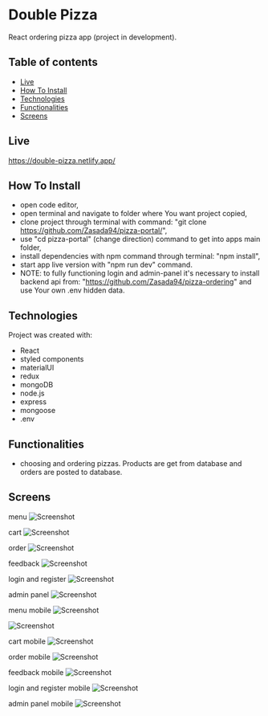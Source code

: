 # Double Pizza
React ordering pizza app (project in development).

## Table of contents
- [Live](#live)
- [How To Install](#how-to-install)
- [Technologies](#technologies)
- [Functionalities](#functionalities)
- [Screens](#screens)

## Live
https://double-pizza.netlify.app/

## How To Install

- open code editor,
- open terminal and navigate to folder where You want project copied,
- clone project through terminal with command: "git clone https://github.com/Zasada94/pizza-portal/",
- use "cd pizza-portal" (change direction) command to get into apps main folder,
- install dependencies with npm command through terminal: "npm install",
- start app live version with "npm run dev" command.
- NOTE: to fully functioning login and admin-panel it's necessary to install backend api from: "https://github.com/Zasada94/pizza-ordering" and use Your own .env hidden data.
  
## Technologies

Project was created with:

- React
- styled components
- materialUI
- redux
- mongoDB
- node.js
- express
- mongoose
- .env

## Functionalities

- choosing and ordering pizzas. Products are get from database and orders are posted to database.

## Screens
menu
![Screenshot](./src/images/screenshots/Screenshot_4.jpg)

cart
![Screenshot](./src/images/screenshots/Screenshot_5.jpg)

order
![Screenshot](./src/images/screenshots/Screenshot_6.jpg)

feedback
![Screenshot](./src/images/screenshots/Screenshot_7.jpg)

login and register
![Screenshot](./src/images/screenshots/Screenshot_1.jpg)

admin panel
![Screenshot](./src/images/screenshots/Screenshot_2.jpg)

menu mobile
![Screenshot](./src/images/screenshots/Screenshot_8.jpg)

![Screenshot](./src/images/screenshots/Screenshot_9.jpg)

cart mobile
![Screenshot](./src/images/screenshots/Screenshot_10.jpg)

order mobile
![Screenshot](./src/images/screenshots/Screenshot_11.jpg)

feedback mobile
![Screenshot](./src/images/screenshots/Screenshot_12.jpg)

login and register mobile
![Screenshot](./src/images/screenshots/Screenshot_15.jpg)

admin panel mobile
![Screenshot](./src/images/screenshots/Screenshot_3.jpg)
